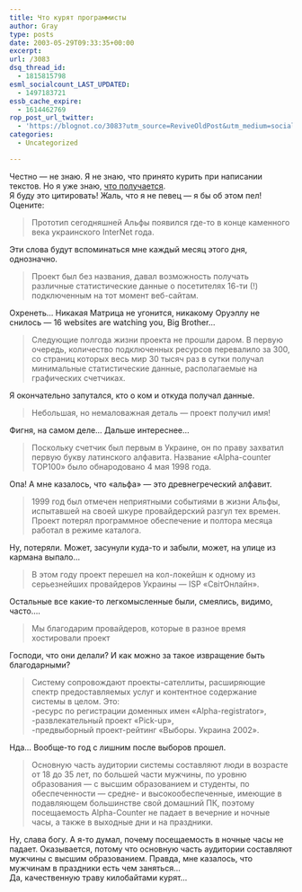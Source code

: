 ```yaml
---
title: Что курят программисты
author: Gray
type: posts
date: 2003-05-29T09:33:35+00:00
excerpt:
url: /3083
dsq_thread_id:
  - 1815815798
esml_socialcount_LAST_UPDATED:
  - 1497183721
essb_cache_expire:
  - 1614462769
rop_post_url_twitter:
  - 'https://blognot.co/3083?utm_source=ReviveOldPost&utm_medium=social&utm_campaign=ReviveOldPost'
categories:
  - Uncategorized

---
```








Честно &#8212; не знаю. Я не знаю, что принято курить при написании текстов. Но я уже знаю, <a href="http://www.a-counter.com.ua/info/index.html" target="_blank">что получается</a>.  
Я буду это цитировать! Жаль, что я не певец &#8212; я бы об этом пел! Оцените:

> Прототип сегодняшней Альфы появился где-то в конце каменного века украинского InterNet года.

Эти слова будут вспоминаться мне каждый месяц этого дня, однозначно. 

> Проект был без названия, давал возможность получать различные статистические данные о посетителях 16-ти (!) подключенным на тот момент веб-сайтам. 

Охренеть&#8230; Никакая Матрица не угонится, никакому Оруэллу не снилось &#8212; 16 websites are watching you, Big Brother&#8230;

> Следующие полгода жизни проекта не прошли даром. В первую очередь, количество подключенных ресурсов перевалило за 300, со страниц которых весь мир 30 тысяч раз в сутки получал минимальные статистические данные, располагаемые на графических счетчиках. 

Я окончательно запутался, кто о ком и откуда получал данные. 

> Небольшая, но немаловажная деталь &#8212; проект получил имя! 

Фигня, на самом деле&#8230; Дальше интереснее&#8230;

> Поскольку счетчик был первым в Украине, он по праву захватил первую букву латинского алфавита. Название &#171;Alpha-counter TOP100&#187; было обнародовано 4 мая 1998 года. 

Опа! А мне казалось, что &#171;альфа&#187; &#8212; это древнегреческий алфавит.

> 1999 год был отмечен неприятными событиями в жизни Альфы, испытавшей на своей шкуре провайдерский разгул тех времен. Проект потерял программное обеспечение и полтора месяца работал в режиме каталога. 

Ну, потеряли. Может, засунули куда-то и забыли, может, на улице из кармана выпало&#8230; 

> В этом году проект перешел на кол-локейшн к одному из серьезнейших провайдеров Украины &#8212; ISP &#171;СвітОнлайн&#187;.

Остальные все какие-то легкомысленные были, смеялись, видимо, часто&#8230;.

> Мы благодарим провайдеров, которые в разное время хостировали проект

Господи, что они делали? И как можно за такое извращение быть благодарными?

> Систему сопровождают проекты-сателлиты, расширяющие спектр предоставляемых услуг и контентное содержание системы в целом. Это:  
> -ресурс по регистрации доменных имен &#171;Alpha-registrator&#187;,  
> -развлекательный проект &#171;Pick-up&#187;,  
> -предвыборный проект-рейтинг &#171;Выборы. Украина 2002&#187;. 

Нда&#8230; Вообще-то год с лишним после выборов прошел.

> Основную часть аудитории системы составляют люди в возрасте от 18 до 35 лет, по большей части мужчины, по уровню образования &#8212; с высшим образованием и студенты, по обеспеченности &#8212; средне- и высокообеспеченные, имеющие в подавляющем большинстве свой домашний ПК, поэтому посещаемость Alpha-Counter не падает в вечерние и ночные часы, а также в выходные дни и на праздники.

Ну, слава богу. А я-то думал, почему посещаемость в ночные часы не падает. Оказывается, потому что основную часть аудитории составляют мужчины с высшим образованием. Правда, мне казалось, что мужчинам в праздники есть чем заняться&#8230;  
Да, качественную траву килобайтами курят&#8230;